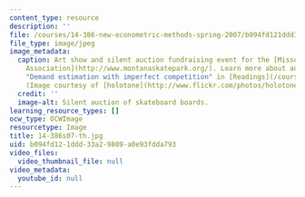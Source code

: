 ```yaml
---
content_type: resource
description: ''
file: /courses/14-386-new-econometric-methods-spring-2007/b094fd121ddd33a29809a0e93fdda793_14-386s07-th.jpg
file_type: image/jpeg
image_metadata:
  caption: Art show and silent auction fundraising event for the [Missoula Skatepark
    Association](http://www.montanaskatepark.org/). Learn more about auctions under
    "Demand estimation with imperfect competition" in [Readings](/courses/14-386-new-econometric-methods-spring-2007/pages/readings).
    (Image courtesy of [holotone](http://www.flickr.com/photos/holotone/).)
  credit: ''
  image-alt: Silent auction of skateboard boards.
learning_resource_types: []
ocw_type: OCWImage
resourcetype: Image
title: 14-386s07-th.jpg
uid: b094fd12-1ddd-33a2-9809-a0e93fdda793
video_files:
  video_thumbnail_file: null
video_metadata:
  youtube_id: null
---
```

